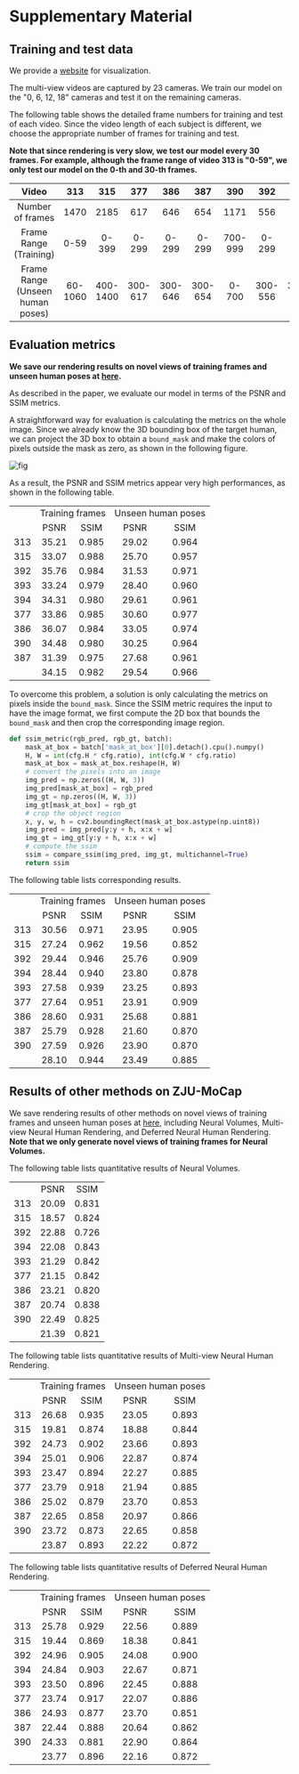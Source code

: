 # Supplementary Material

## Training and test data

We provide a [website](https://zju3dv.github.io/zju_mocap/) for visualization. 

The multi-view videos are captured by 23 cameras. We train our model on the "0, 6, 12, 18" cameras and test it on the remaining cameras.

The following table shows the detailed frame numbers for training and test of each video. Since the video length of each subject is different, we choose the appropriate number of frames for training and test. 

**Note that since rendering is very slow, we test our model every 30 frames. For example, although the frame range of video 313 is "0-59", we only test our model on the 0-th and 30-th frames.**

| Video   |  313  |  315  |  377  |  386  |  387  |  390  |  392  |  393  |  394  | 
| :-----: | :---: | :---: | :---: | :---: | :---: | :---: | :---: | :---: | :---: |
| Number of frames  | 1470  | 2185  | 617   |  646  | 654   | 1171  | 556   | 658   | 859   |
| Frame Range (Training) | 0-59    |  0-399  |  0-299  |  0-299  |  0-299  |  700-999  |  0-299  |  0-299  |  0-299  |
| Frame Range (Unseen human poses)  | 60-1060    |  400-1400  |  300-617  |  300-646  |  300-654  |  0-700  |  300-556  |  300-658  |  300-859  |

## Evaluation metrics

**We save our rendering results on novel views of training frames and unseen human poses at [here](https://zjueducn-my.sharepoint.com/:u:/g/personal/pengsida_zju_edu_cn/Ea3VOUy204VAiVJ-V-OGd9YBxdhbtfpS-U6icD_rDq0mUQ?e=cAcylK).**

As described in the paper, we evaluate our model in terms of the PSNR and SSIM metrics.

A straightforward way for evaluation is calculating the metrics on the whole image. Since we already know the 3D bounding box of the target human, we can project the 3D box to obtain a `bound_mask` and make the colors of pixels outside the mask as zero, as shown in the following figure.

![fig](https://zju3dv.github.io/neuralbody/images/bound_mask.png)

As a result, the PSNR and SSIM metrics appear very high performances, as shown in the following table.

<table style="text-align: center">
   <tr>
      <td></td>
      <td colspan="2">Training frames</td>
      <td colspan="2">Unseen human poses</td>
   </tr>
   <tr>
      <td></td>
      <td>PSNR</td>
      <td>SSIM</td>
      <td>PSNR</td>
      <td>SSIM</td>
   </tr>
   <tr>
      <td>313</td>
      <td>35.21 </td>
      <td>0.985 </td>
      <td>29.02 </td>
      <td>0.964 </td>
   </tr>
   <tr>
      <td>315</td>
      <td>33.07 </td>
      <td>0.988 </td>
      <td>25.70 </td>
      <td>0.957 </td>
   </tr>
   <tr>
      <td>392</td>
      <td>35.76 </td>
      <td>0.984 </td>
      <td>31.53 </td>
      <td>0.971 </td>
   </tr>
   <tr>
      <td>393</td>
      <td>33.24 </td>
      <td>0.979 </td>
      <td>28.40 </td>
      <td>0.960 </td>
   </tr>
   <tr>
      <td>394</td>
      <td>34.31 </td>
      <td>0.980 </td>
      <td>29.61 </td>
      <td>0.961 </td>
   </tr>
   <tr>
      <td>377</td>
      <td>33.86 </td>
      <td>0.985 </td>
      <td>30.60 </td>
      <td>0.977 </td>
   </tr>
   <tr>
      <td>386</td>
      <td>36.07 </td>
      <td>0.984 </td>
      <td>33.05 </td>
      <td>0.974 </td>
   </tr>
   <tr>
      <td>390</td>
      <td>34.48 </td>
      <td>0.980 </td>
      <td>30.25 </td>
      <td>0.964 </td>
   </tr>
   <tr>
      <td>387</td>
      <td>31.39 </td>
      <td>0.975 </td>
      <td>27.68 </td>
      <td>0.961 </td>
   </tr>
   <tr>
      <td></td>
      <td>34.15 </td>
      <td>0.982 </td>
      <td>29.54 </td>
      <td>0.966 </td>
   </tr>
</table>

To overcome this problem, a solution is only calculating the metrics on pixels inside the `bound_mask`. Since the SSIM metric requires the input to have the image format, we first compute the 2D box that bounds the `bound_mask` and then crop the corresponding image region. 

```python
def ssim_metric(rgb_pred, rgb_gt, batch):
    mask_at_box = batch['mask_at_box'][0].detach().cpu().numpy()
    H, W = int(cfg.H * cfg.ratio), int(cfg.W * cfg.ratio)
    mask_at_box = mask_at_box.reshape(H, W)
    # convert the pixels into an image
    img_pred = np.zeros((H, W, 3))
    img_pred[mask_at_box] = rgb_pred
    img_gt = np.zeros((H, W, 3))
    img_gt[mask_at_box] = rgb_gt
    # crop the object region
    x, y, w, h = cv2.boundingRect(mask_at_box.astype(np.uint8))
    img_pred = img_pred[y:y + h, x:x + w]
    img_gt = img_gt[y:y + h, x:x + w]
    # compute the ssim
    ssim = compare_ssim(img_pred, img_gt, multichannel=True)
    return ssim
```


The following table lists corresponding results.

<table style="text-align: center">
   <tr>
      <td></td>
      <td colspan="2">Training frames</td>
      <td colspan="2">Unseen human poses</td>
   </tr>
   <tr>
      <td></td>
      <td>PSNR</td>
      <td>SSIM</td>
      <td>PSNR</td>
      <td>SSIM</td>
   </tr>
   <tr>
      <td>313</td>
      <td>30.56 </td>
      <td>0.971 </td>
      <td>23.95 </td>
      <td>0.905 </td>
   </tr>
   <tr>
      <td>315</td>
      <td>27.24 </td>
      <td>0.962 </td>
      <td>19.56 </td>
      <td>0.852 </td>
   </tr>
   <tr>
      <td>392</td>
      <td>29.44 </td>
      <td>0.946 </td>
      <td>25.76 </td>
      <td>0.909 </td>
   </tr>
   <tr>
      <td>394</td>
      <td>28.44 </td>
      <td>0.940 </td>
      <td>23.80 </td>
      <td>0.878 </td>
   </tr>
   <tr>
      <td>393</td>
      <td>27.58 </td>
      <td>0.939 </td>
      <td>23.25 </td>
      <td>0.893 </td>
   </tr>
   <tr>
      <td>377</td>
      <td>27.64 </td>
      <td>0.951 </td>
      <td>23.91 </td>
      <td>0.909 </td>
   </tr>
   <tr>
      <td>386</td>
      <td>28.60 </td>
      <td>0.931 </td>
      <td>25.68 </td>
      <td>0.881 </td>
   </tr>
   <tr>
      <td>387</td>
      <td>25.79 </td>
      <td>0.928 </td>
      <td>21.60 </td>
      <td>0.870 </td>
   </tr>
   <tr>
      <td>390</td>
      <td>27.59 </td>
      <td>0.926 </td>
      <td>23.90 </td>
      <td>0.870 </td>
   </tr>
   <tr>
      <td></td>
      <td>28.10 </td>
      <td>0.944 </td>
      <td>23.49 </td>
      <td>0.885 </td>
   </tr>
</table>

## Results of other methods on ZJU-MoCap

We save rendering results of other methods on novel views of training frames and unseen human poses at [here](https://zjueducn-my.sharepoint.com/:u:/g/personal/pengsida_zju_edu_cn/EQaPRQww70NDqEXeSG-fOeAB5JXFSWiWDW223h5nmkHvwQ?e=mdofbl), including Neural Volumes, Multi-view Neural Human Rendering, and Deferred Neural Human Rendering. **Note that we only generate novel views of training frames for Neural Volumes.**

The following table lists quantitative results of Neural Volumes.

<table style="text-align: center">
    <tr>
        <td></td>
        <td>PSNR</td>
        <td>SSIM</td>
    </tr>
    <tr>
        <td>313</td>
        <td>20.09 </td>
        <td>0.831 </td>
    </tr>
    <tr>
        <td>315</td>
        <td>18.57 </td>
        <td>0.824 </td>
    </tr>
    <tr>
        <td>392</td>
        <td>22.88 </td>
        <td>0.726 </td>
    </tr>
    <tr>
        <td>394</td>
        <td>22.08 </td>
        <td>0.843 </td>
    </tr>
    <tr>
        <td>393</td>
        <td>21.29 </td>
        <td>0.842 </td>
    </tr>
    <tr>
        <td>377</td>
        <td>21.15 </td>
        <td>0.842 </td>
    </tr>
    <tr>
        <td>386</td>
        <td>23.21 </td>
        <td>0.820 </td>
    </tr>
    <tr>
        <td>387</td>
        <td>20.74 </td>
        <td>0.838 </td>
    </tr>
    <tr>
        <td>390</td>
        <td>22.49 </td>
        <td>0.825 </td>
    </tr>
    <tr>
        <td></td>
        <td>21.39 </td>
        <td>0.821 </td>
    </tr>
</table>

The following table lists quantitative results of Multi-view Neural Human Rendering.

<table style="text-align: center">
    <tr>
        <td></td>
        <td colspan="2">Training frames</td>
        <td colspan="2">Unseen human poses</td>
    </tr>
    <tr>
        <td></td>
        <td>PSNR</td>
        <td>SSIM</td>
        <td>PSNR</td>
        <td>SSIM</td>
    </tr>
    <tr>
        <td>313</td>
        <td>26.68 </td>
        <td>0.935 </td>
        <td>23.05 </td>
        <td>0.893 </td>
    </tr>
    <tr>
        <td>315</td>
        <td>19.81 </td>
        <td>0.874 </td>
        <td>18.88 </td>
        <td>0.844 </td>
    </tr>
    <tr>
        <td>392</td>
        <td>24.73 </td>
        <td>0.902 </td>
        <td>23.66 </td>
        <td>0.893 </td>
    </tr>
    <tr>
        <td>394</td>
        <td>25.01 </td>
        <td>0.906 </td>
        <td>22.87 </td>
        <td>0.874 </td>
    </tr>
    <tr>
        <td>393</td>
        <td>23.47 </td>
        <td>0.894 </td>
        <td>22.27 </td>
        <td>0.885 </td>
    </tr>
    <tr>
        <td>377</td>
        <td>23.79 </td>
        <td>0.918 </td>
        <td>21.94 </td>
        <td>0.885 </td>
    </tr>
    <tr>
        <td>386</td>
        <td>25.02 </td>
        <td>0.879 </td>
        <td>23.70 </td>
        <td>0.853 </td>
    </tr>
    <tr>
        <td>387</td>
        <td>22.65 </td>
        <td>0.858 </td>
        <td>20.97 </td>
        <td>0.866 </td>
    </tr>
    <tr>
        <td>390</td>
        <td>23.72 </td>
        <td>0.873 </td>
        <td>22.65 </td>
        <td>0.858 </td>
    </tr>
    <tr>
        <td></td>
        <td>23.87 </td>
        <td>0.893 </td>
        <td>22.22 </td>
        <td>0.872 </td>
    </tr>
</table>

The following table lists quantitative results of Deferred Neural Human Rendering.

<table style="text-align: center">
    <tr>
        <td></td>
        <td colspan="2">Training frames</td>
        <td colspan="2">Unseen human poses</td>
    </tr>
    <tr>
        <td></td>
        <td>PSNR</td>
        <td>SSIM</td>
        <td>PSNR</td>
        <td>SSIM</td>
    </tr>
    <tr>
        <td>313</td>
        <td>25.78 </td>
        <td>0.929 </td>
        <td>22.56 </td>
        <td>0.889 </td>
    </tr>
    <tr>
        <td>315</td>
        <td>19.44 </td>
        <td>0.869 </td>
        <td>18.38 </td>
        <td>0.841 </td>
    </tr>
    <tr>
        <td>392</td>
        <td>24.96 </td>
        <td>0.905 </td>
        <td>24.08 </td>
        <td>0.900 </td>
    </tr>
    <tr>
        <td>394</td>
        <td>24.84 </td>
        <td>0.903 </td>
        <td>22.67 </td>
        <td>0.871 </td>
    </tr>
    <tr>
        <td>393</td>
        <td>23.50 </td>
        <td>0.896 </td>
        <td>22.45 </td>
        <td>0.888 </td>
    </tr>
    <tr>
        <td>377</td>
        <td>23.74 </td>
        <td>0.917 </td>
        <td>22.07 </td>
        <td>0.886 </td>
    </tr>
    <tr>
        <td>386</td>
        <td>24.93 </td>
        <td>0.877 </td>
        <td>23.70 </td>
        <td>0.851 </td>
    </tr>
    <tr>
        <td>387</td>
        <td>22.44 </td>
        <td>0.888 </td>
        <td>20.64 </td>
        <td>0.862 </td>
    </tr>
    <tr>
        <td>390</td>
        <td>24.33 </td>
        <td>0.881 </td>
        <td>22.90 </td>
        <td>0.864 </td>
    </tr>
    <tr>
        <td></td>
        <td>23.77 </td>
        <td>0.896 </td>
        <td>22.16 </td>
        <td>0.872 </td>
    </tr>
</table>
